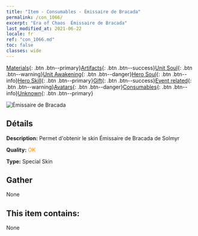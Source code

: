 ```yaml
---
title: "Item - Consumables - Émissaire de Bracada"
permalink: /con_1066/
excerpt: "Era of Chaos  Émissaire de Bracada"
last_modified_at: 2021-06-22
locale: fr
ref: "con_1066.md"
toc: false
classes: wide
---
```

 [Materials](/ItemsFR/){: .btn .btn--primary}[Artifacts](/ItemsFR/Artifacts/){: .btn .btn--success}[Unit Soul](/ItemsFR/UnitSoul/){: .btn .btn--warning}[Unit Awakening](/ItemsFR/UnitAwakening/){: .btn .btn--danger}[Hero Soul](/ItemsFR/HeroSoul/){: .btn .btn--info}[Hero Skill](/ItemsFR/HeroSkill/){: .btn .btn--primary}[Gift](/ItemsFR/Gift/){: .btn .btn--success}[Event related](/ItemsFR/Events/){: .btn .btn--warning}[Avatars](/ItemsFR/Avatars/){: .btn .btn--danger}[Consumables](/ItemsFR/Consumables/){: .btn .btn--info}[Unknown](/ItemsFR/Unknown/){: .btn .btn--primary}

 ![Émissaire de Bracada](/images/h/h_Solmyr4.jpg)

## Détails
 **Description:** Permet d'obtenir le skin Émissaire de Bracada de Solmyr

 **Quality:** <span style="color: #FF8C00">OK</span>

 **Type:** Special Skin

## Gather

  None

## This item contains:

  None

